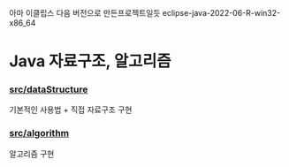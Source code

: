 아마 이클립스 다음 버전으로 만든프로젝트일듯 eclipse-java-2022-06-R-win32-x86_64
# Java 자료구조, 알고리즘
### [src/dataStructure](https://github.com/doriver/DataStructure_Algorithm/tree/master/src/dataStructure)
기본적인 사용법 + 직접 자료구조 구현

### [src/algorithm](https://github.com/doriver/DataStructure_Algorithm/tree/master/src/algorithm)
알고리즘 구현
